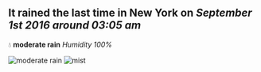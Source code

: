 ## It rained the last time in New York on *September 1st 2016 around 03:05 am*
💧  **moderate rain** *Humidity 100%*

![moderate rain](http://openweathermap.org/img/w/10n.png) ![mist](http://openweathermap.org/img/w/50n.png)
